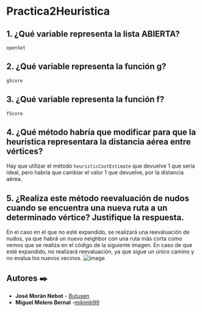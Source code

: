 # Practica2Heuristica

## 1. ¿Qué variable representa la lista ABIERTA? 
`openSet`

## 2. ¿Qué variable representa la función g?
`gScore`

## 3. ¿Qué variable representa la función f?
`fScore`

## 4. ¿Qué método habría que modificar para que la heurística representara la distancia aérea entre vértices? 
Hay que utilizar el método `heuristicCostEstimate` que devuelve 1 que sería ideal, pero habría que cambiar el valor 1 que devuelve, por la distancia aérea.

## 5. ¿Realiza este método reevaluación de nudos cuando se encuentra una nueva ruta a un determinado vértice? Justifique la respuesta.
En el caso en el que no esté expandido, se realizará una reevaluación de nudos, ya que habrá un nuevo neighbor con una ruta más corta como vemos que se realiza en el código de la siguiente imagen. En caso de que esté expandido, no realizará reevaluación, ya que sigue un único camino y no evalua los nuevos vecinos.
![image](https://user-images.githubusercontent.com/65571317/143951321-d43c3351-9c8f-4813-81bc-53af12f9dcf9.png)

## Autores ✒️

* **José Morán Nebot** - [Butusen](https://github.com/Butusen)
* **Miguel Melero Bernal** -[mikimb99](https://github.com/mikimb99)

